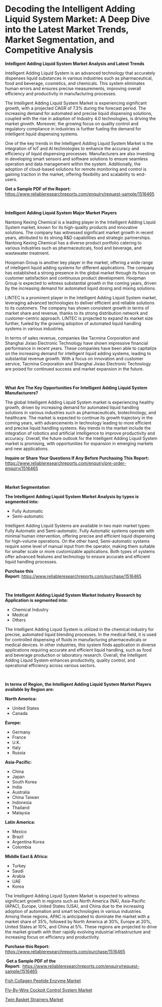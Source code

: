 <p><h1>Decoding the Intelligent Adding Liquid System Market: A Deep Dive into the Latest Market Trends, Market Segmentation, and Competitive Analysis</h1></p><p><strong>Intelligent Adding Liquid System Market Analysis and Latest Trends</strong></p>
<p><p>Intelligent Adding Liquid System is an advanced technology that accurately dispenses liquid substances in various industries such as pharmaceutical, food and beverage, cosmetics, and chemicals. This system eliminates human errors and ensures precise measurements, improving overall efficiency and productivity in manufacturing processes.</p><p>The Intelligent Adding Liquid System Market is experiencing significant growth, with a projected CAGR of 7.3% during the forecast period. The increasing demand for automated and precise liquid dispensing solutions, coupled with the rise in adoption of Industry 4.0 technologies, is driving the market growth. Moreover, the growing focus on quality control and regulatory compliance in industries is further fueling the demand for intelligent liquid dispensing systems.</p><p>One of the key trends in the Intelligent Adding Liquid System Market is the integration of IoT and AI technologies to enhance the accuracy and efficiency of liquid dispensing processes. Manufacturers are also investing in developing smart sensors and software solutions to ensure seamless operation and data management within the system. Additionally, the adoption of cloud-based solutions for remote monitoring and control is gaining traction in the market, offering flexibility and scalability to end-users.</p></p>
<p><strong>Get a Sample PDF of the Report:&nbsp;</strong> <a href="https://www.reliableresearchreports.com/enquiry/request-sample/1516465">https://www.reliableresearchreports.com/enquiry/request-sample/1516465</a></p>
<p>&nbsp;</p>
<p><strong>Intelligent Adding Liquid System Major Market Players</strong></p>
<p><p>Nantong Kexing Chemical is a leading player in the Intelligent Adding Liquid System market, known for its high-quality products and innovative solutions. The company has witnessed significant market growth in recent years, attributed to its strong R&D capabilities and strategic partnerships. Nantong Kexing Chemical has a diverse product portfolio catering to various industries such as pharmaceuticals, food and beverage, and wastewater treatment.</p><p>Hoopman Group is another key player in the market, offering a wide range of intelligent liquid adding systems for different applications. The company has established a strong presence in the global market through its focus on customer satisfaction and continuous product development. Hoopman Group is expected to witness substantial growth in the coming years, driven by the increasing demand for automated liquid dosing and mixing solutions.</p><p>LINTEC is a prominent player in the Intelligent Adding Liquid System market, leveraging advanced technologies to deliver efficient and reliable solutions to its customers. The company has shown consistent growth in terms of market share and revenue, thanks to its strong distribution network and customer-centric approach. LINTEC is projected to expand its market size further, fueled by the growing adoption of automated liquid handling systems in various industries.</p><p>In terms of sales revenue, companies like Tacmina Corporation and Shanghai Jixiao Electronic Technology have shown impressive financial performance in recent years. These companies have been able to capitalize on the increasing demand for intelligent liquid adding systems, leading to substantial revenue growth. With a focus on innovation and customer service, Tacmina Corporation and Shanghai Jixiao Electronic Technology are poised for continued success and market expansion in the future.</p></p>
<p>&nbsp;</p>
<p><strong>What Are The Key Opportunities For Intelligent Adding Liquid System Manufacturers?</strong></p>
<p><p>The global Intelligent Adding Liquid System market is experiencing healthy growth, driven by increasing demand for automated liquid handling solutions in various industries such as pharmaceuticals, biotechnology, and healthcare. The market is expected to continue its growth trajectory in the coming years, with advancements in technology leading to more efficient and precise liquid handling systems. Key trends in the market include the integration of robotics and artificial intelligence to improve productivity and accuracy. Overall, the future outlook for the Intelligent Adding Liquid System market is promising, with opportunities for expansion in emerging markets and new applications.</p></p>
<p><strong>Inquire or Share Your Questions If Any Before Purchasing This Report:</strong> <a href="https://www.reliableresearchreports.com/enquiry/pre-order-enquiry/1516465">https://www.reliableresearchreports.com/enquiry/pre-order-enquiry/1516465</a></p>
<p>&nbsp;</p>
<p><strong>Market Segmentation</strong></p>
<p><strong>The Intelligent Adding Liquid System Market Analysis by types is segmented into:</strong></p>
<p><ul><li>Fully Automatic</li><li>Semi-automatic</li></ul></p>
<p><p>Intelligent Adding Liquid Systems are available in two main market types: Fully Automatic and Semi-automatic. Fully Automatic systems operate with minimal human intervention, offering precise and efficient liquid dispensing for high-volume operations. On the other hand, Semi-automatic systems require some level of manual input from the operator, making them suitable for smaller scale or more customizable applications. Both types of systems offer advanced features and technology to ensure accurate and efficient liquid handling processes.</p></p>
<p><strong>Purchase this Report:&nbsp;</strong><a href="https://www.reliableresearchreports.com/purchase/1516465">https://www.reliableresearchreports.com/purchase/1516465</a></p>
<p>&nbsp;</p>
<p><strong>The Intelligent Adding Liquid System Market Industry Research by Application is segmented into:</strong></p>
<p><ul><li>Chemical Industry</li><li>Medical</li><li>Others</li></ul></p>
<p><p>The Intelligent Adding Liquid System is utilized in the chemical industry for precise, automated liquid blending processes. In the medical field, it is used for controlled dispensing of fluids in manufacturing pharmaceuticals or medical devices. In other industries, this system finds application in diverse applications requiring accurate and efficient liquid handling, such as food and beverage production or laboratory research. Overall, the Intelligent Adding Liquid System enhances productivity, quality control, and operational efficiency across various sectors.</p></p>
<p>&nbsp;</p>
<p><strong>In terms of Region, the Intelligent Adding Liquid System Market Players available by Region are:</strong></p>
<p>
    <p> <strong> North America: </strong>
        <ul>
            <li>United States</li>
            <li>Canada</li>
        </ul>
        </p> 
    <p> <strong> Europe: </strong>
        <ul>
            <li>Germany</li>
            <li>France</li>
            <li>U.K.</li>
            <li>Italy</li>
            <li>Russia</li>
        </ul>
        </p> 
    <p> <strong> Asia-Pacific: </strong>
        <ul>
            <li>China</li>
            <li>Japan</li>
            <li>South Korea</li>
            <li>India</li>
            <li>Australia</li>
            <li>China Taiwan</li>
            <li>Indonesia</li>
            <li>Thailand</li>
            <li>Malaysia</li>
        </ul>
        </p> 
    <p> <strong> Latin America: </strong>
        <ul>
            <li>Mexico</li>
            <li>Brazil</li>
            <li>Argentina Korea</li>
            <li>Colombia</li>
        </ul>
        </p> 
    <p> <strong> Middle East & Africa: </strong>
        <ul>
            <li>Turkey</li>
            <li>Saudi</li>
            <li>Arabia</li>
            <li>UAE</li>
            <li>Korea</li>
        </ul>
    </p>
    </p>
<p><p>The Intelligent Adding Liquid System Market is expected to witness significant growth in regions such as North America (NA), Asia-Pacific (APAC), Europe, United States (USA), and China due to the increasing adoption of automation and smart technologies in various industries. Among these regions, APAC is anticipated to dominate the market with a market share of 35%, followed by North America at 30%, Europe at 20%, United States at 10%, and China at 5%. These regions are projected to drive the market growth with their rapidly evolving industrial infrastructure and increasing focus on efficiency and productivity.</p></p>
<p><strong>Purchase this Report: </strong><a href="https://www.reliableresearchreports.com/purchase/1516465">https://www.reliableresearchreports.com/purchase/1516465</a></p>
<p>&nbsp;<strong>Get a Sample PDF of the Report:&nbsp;&nbsp;</strong><a href="https://www.reliableresearchreports.com/enquiry/request-sample/1516465">https://www.reliableresearchreports.com/enquiry/request-sample/1516465</a></p>
<p><strong></strong></p>
<p><p><a href="https://view.publitas.com/reportprime-1/fish-collagen-peptide-enzyme-market-offer-valuable-insights-into-market-size-market-share-market-trends-and-projections-spanning-from-2024-to-2031/">Fish Collagen Peptide Enzyme Market</a></p><p><a href="https://view.publitas.com/reportprime-1/fly-by-wire-cockpit-control-system-market-with-the-goal-of-estimating-the-market-size-and-future-growth-potential-of-various-market-segments-based-on-component-applications-end-user-and-region/">Fly-By-Wire Cockpit Control System Market</a></p><p><a href="https://github.com/ruddyyedelwadw/Market-Research-Report-List-1/blob/main/twin-basket-strainers-market.md">Twin Basket Strainers Market</a></p></p>